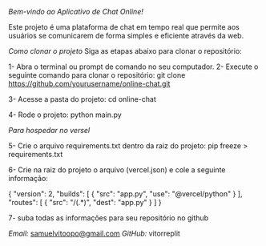 *Bem-vindo ao Aplicativo de Chat Online!*

Este projeto é uma plataforma de chat em tempo real que permite aos usuários se comunicarem de forma simples e eficiente através da web.

*Como clonar o projeto*
Siga as etapas abaixo para clonar o repositório:

1- Abra o terminal ou prompt de comando no seu computador.
2- Execute o seguinte comando para clonar o repositório: git clone https://github.com/yourusername/online-chat.git

3- Acesse a pasta do projeto: cd online-chat

4- Rode o projeto: python main.py

*Para hospedar no versel*

5- Crie o arquivo requirements.txt dentro da raiz do projeto: pip freeze > requirements.txt

6- Crie na raiz do projeto o arquivo (vercel.json) e cole a seguinte informação:

{
  "version": 2,
  "builds": [
    {
      "src": "app.py",
      "use": "@vercel/python"
    }
  ],
  "routes": [
    {
      "src": "/(.*)",
      "dest": "app.py"
    }
  ]
}

7- suba todas as informações para seu repositório no github

*Email:* samuelvitoopo@gmail.com
*GitHub:* vitorreplit